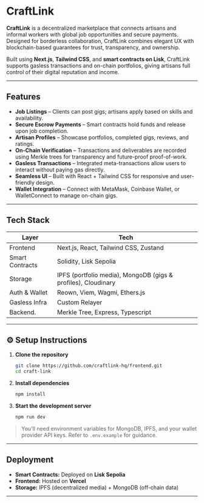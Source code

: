 # CraftLink

**CraftLink** is a decentralized marketplace that connects artisans and informal workers with global job opportunities and secure payments. Designed for borderless collaboration, CraftLink combines elegant UX with blockchain-based guarantees for trust, transparency, and ownership.

Built using **Next.js**, **Tailwind CSS**, and **smart contracts on Lisk**, CraftLink supports gasless transactions and on-chain portfolios, giving artisans full control of their digital reputation and income.

---

## Features

* **Job Listings** – Clients can post gigs; artisans apply based on skills and availability.
* **Secure Escrow Payments** – Smart contracts hold funds and release upon job completion.
* **Artisan Profiles** – Showcase portfolios, completed gigs, reviews, and ratings.
* **On-Chain Verification** – Transactions and deliverables are recorded using Merkle trees for transparency and future-proof proof-of-work.
* **Gasless Transactions** – Integrated meta-transactions allow users to interact without paying gas directly.
* **Seamless UI** – Built with React + Tailwind CSS for responsive and user-friendly design.
* **Wallet Integration** – Connect with MetaMask, Coinbase Wallet, or WalletConnect to manage on-chain gigs.

---

## Tech Stack

| Layer           | Tech                                              |
| --------------- | ------------------------------------------------- |
| Frontend        | Next.js, React, Tailwind CSS, Zustand             |
| Smart Contracts | Solidity, Lisk Sepolia                            |
| Storage         | IPFS (portfolio media), MongoDB (gigs & profiles), Cloudinary |
| Auth & Wallet   | Reown, Viem, Wagmi, Ethers.js                      |
| Gasless Infra   | Custom Relayer                                    |
| Backend.        | Merkle Tree,  Express, Typescript                            |

---

## ⚙️ Setup Instructions

1. **Clone the repository**

   ```bash
   git clone https://github.com/craftlink-hq/frontend.git
   cd craft-link
   ```

2. **Install dependencies**

   ```bash
   npm install
   ```

3. **Start the development server**

   ```bash
   npm run dev
   ```

> You'll need environment variables for MongoDB, IPFS, and your wallet provider API keys. Refer to `.env.example` for guidance.

---

## Deployment

* **Smart Contracts:** Deployed on **Lisk Sepolia**
* **Frontend:** Hosted on **Vercel**
* **Storage:** IPFS (decentralized media) + MongoDB (off-chain data)

---
